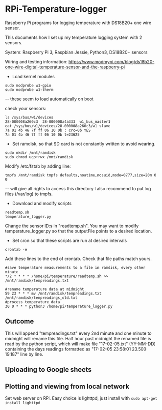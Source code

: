 # RPi-Temperature-logger
Raspberry Pi programs for logging temperature with DS18B20+ one wire sensor.

This documents how I set up my temperature logging system with 2 sensors.

System:
Raspberry Pi 3, Raspbian Jessie, Python3, DS18B20+ sensors 


Wiring and testing information:
https://www.modmypi.com/blog/ds18b20-one-wire-digital-temperature-sensor-and-the-raspberry-pi

- Load kernel modules
```
sudo modprobe w1-gpio
sudo modprobe w1-therm
```
-- these seem to load automatically on boot

check your sensors:
```
ls /sys/bus/w1/devices
28-000008a260c3  28-000008a4a333  w1_bus_master1
cat /sys/bus/w1/devices/28-000008a260c3/w1_slave
7a 01 4b 46 7f ff 06 10 0b : crc=0b YES
7a 01 4b 46 7f ff 06 10 0b t=23625
```

- Set ramdisk, so that SD card is not constantly written to avoid wearing.
```
sudo mkdir /mnt/ramdisk
sudo chmod ugo+rwx /mnt/ramdisk
```
Modify /etc/fstab by adding line:
```
tmpfs /mnt/ramdisk tmpfs defaults,noatime,nosuid,mode=0777,size=20m 0 0
```
-- will give all rights to access this directory
I also recommend to put log files (/var/log) to tmpfs.


- Download and modify scripts
```
readtemp.sh
temperature_logger.py
```
Change the sensor ID:s in "readtemp.sh".
You may want to modify temperature_logger.py so that the outputFile points to a desired location.

- Set cron so that these scripts are run at desired intervals
```
crontab -e
```

Add these lines to the end of crontab. Check that file paths match yours.
```
#save temperature measurements to a file in ramdisk, every other minute
*/2 * * * * /home/pi/temperature/readtemp.sh >> /mnt/ramdisk/tempreadings.txt

#rename temperature data at midnight
59 23 * * * mv /mnt/ramdisk/tempreadings.txt /mnt/ramdisk/tempreadings_old.txt
#process temperature data
30 0 * * * python3 /home/pi/temperature_logger.py
```
## Outcome
This will append "tempreadings.txt" every 2nd minute and one minute to midnight will rename this file. Half hour past midnight the renamed file is read by the python script, which will make file "17-02-05.txt" (YY-MM-DD) containing the days readings formatted as "17-02-05 23:58:01 23.500 19.187" line by line.

## Uploading to Google sheets

## Plotting and viewing from local network
Set web server on RPi. Easy choice is lighttpd, just install with ```sudo apt-get install lighttpd```



